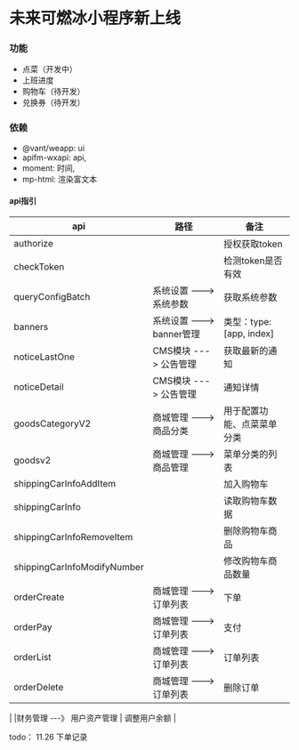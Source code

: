 # 未来可燃冰小程序新上线

### 功能
* 点菜（开发中）
* 上班进度
* 购物车（待开发）
* 兑换券（待开发）

### 依赖
* @vant/weapp: ui
* apifm-wxapi: api,
* moment: 时间,
* mp-html: 渲染富文本


#### api指引
| api             | 路径                     | 备注                     |
| --------------- | ------------------------ | ------------------------ |
| authorize         |  | 授权获取token |
| checkToken         |  | 检测token是否有效 |
| queryConfigBatch         | 系统设置 ---> 系统参数 | 获取系统参数 |
| banners         | 系统设置 ---> banner管理 | 类型：type: [app, index] |
| noticeLastOne   | CMS模块 ---> 公告管理    | 获取最新的通知           |
| noticeDetail    | CMS模块 ---> 公告管理    | 通知详情                 |
| goodsCategoryV2 | 商城管理 ---> 商品分类 | 用于配置功能、点菜菜单分类 |
| goodsv2 | 商城管理 ---> 商品管理 | 菜单分类的列表 |
| shippingCarInfoAddItem |  | 加入购物车 |
| shippingCarInfo |  | 读取购物车数据 |
| shippingCarInfoRemoveItem |  | 删除购物车商品 |
| shippingCarInfoModifyNumber |  | 修改购物车商品数量 |
| orderCreate | 商城管理 ---> 订单列表 | 下单 |
| orderPay | 商城管理 ---> 订单列表 | 支付 |
| orderList | 商城管理 ---> 订单列表 | 订单列表 |
| orderDelete | 商城管理 ---> 订单列表 | 删除订单 |

|  |财务管理 ---》 用户资产管理  | 调整用户余额 |

todo：
11.26 下单记录